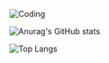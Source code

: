 ![Coding](https://media4.giphy.com/media/v1.Y2lkPTc5MGI3NjExazB2Mm1vcDQ1amNsNTN0eGRmYzJiYzRqZXNsOGIzY2oxdnVhamdtayZlcD12MV9pbnRlcm5hbF9naWZfYnlfaWQmY3Q9Zw/VDB85YZsrqMXx3c7DE/giphy.webp)

![Anurag's GitHub stats](https://github-readme-stats.vercel.app/api?username=StzDaniel&show_icons=true&theme=radical)

![Top Langs](https://github-readme-stats.vercel.app/api/top-langs/?username=StzDaniel&layout=compact)
